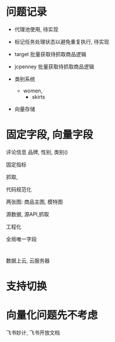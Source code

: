 # 问题记录

- 代理池使用, 待实现
- 标记任务处理状态以避免重复执行, 待实现
- target 批量获取待抓取商品逻辑
- jcpenney 批量获取待抓取商品逻辑
- 类别系统
    - women,
        - skirts


- 向量存储

# 固定字段, 向量字段

评论信息
品牌, 性别, 类别()

固定指标

抓取,

代码规范化

两张图: 商品主图, 模特图

源数据, 源API,抓取

工程化

全局唯一字段

#

数据上云, 云服务器

# 支持切换

# 向量化问题先不考虑

飞书妙计, 飞书开放文档


